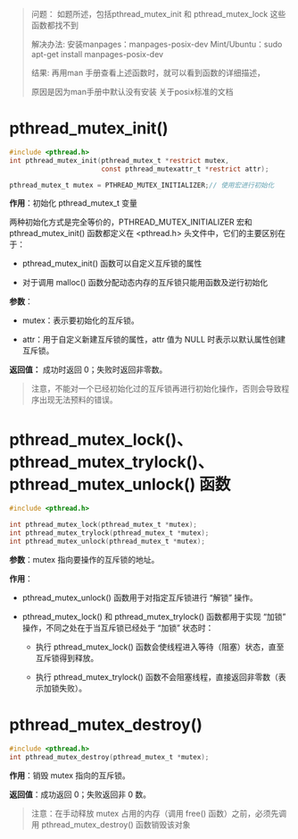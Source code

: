 > 问题： 如题所述，包括pthread_mutex_init 和 pthread_mutex_lock 这些函数都找不到
> 
> 解决办法: 安装manpages：manpages-posix-dev Mint/Ubuntu：sudo apt-get install manpages-posix-dev
> 
> 结果: 再用man 手册查看上述函数时，就可以看到函数的详细描述，
> 
> 原因是因为man手册中默认没有安装 关于posix标准的文档

# pthread_mutex_init()

```c
#include <pthread.h>
int pthread_mutex_init(pthread_mutex_t *restrict mutex,
                       const pthread_mutexattr_t *restrict attr);

pthread_mutex_t mutex = PTHREAD_MUTEX_INITIALIZER;// 使用宏进行初始化
```

**作用**：初始化 pthread_mutex_t 变量

两种初始化方式是完全等价的，PTHREAD_MUTEX_INITIALIZER 宏和 pthread_mutex_init() 函数都定义在 <pthread.h> 头文件中，它们的主要区别在于：

* pthread_mutex_init() 函数可以自定义互斥锁的属性

* 对于调用 malloc() 函数分配动态内存的互斥锁只能用函数及逆行初始化

**参数**：

* mutex：表示要初始化的互斥锁。

* attr：用于自定义新建互斥锁的属性，attr 值为 NULL 时表示以默认属性创建互斥锁。

**返回值：** 成功时返回 0；失败时返回非零数。

> 注意，不能对一个已经初始化过的互斥锁再进行初始化操作，否则会导致程序出现无法预料的错误。

# pthread_mutex_lock()、pthread_mutex_trylock()、pthread_mutex_unlock() 函数

```c
#include <pthread.h>

int pthread_mutex_lock(pthread_mutex_t *mutex);
int pthread_mutex_trylock(pthread_mutex_t *mutex);
int pthread_mutex_unlock(pthread_mutex_t *mutex);
```

**参数**：mutex 指向要操作的互斥锁的地址。

**作用**：

* pthread_mutex_unlock() 函数用于对指定互斥锁进行 “解锁” 操作。

* pthread_mutex_lock() 和 pthread_mutex_trylock() 函数都用于实现 “加锁” 操作，不同之处在于当互斥锁已经处于 “加锁” 状态时：
  
  * 执行 pthread_mutex_lock() 函数会使线程进入等待（阻塞）状态，直至互斥锁得到释放。
  
  * 执行 pthread_mutex_trylock() 函数不会阻塞线程，直接返回非零数（表示加锁失败）。  

# pthread_mutex_destroy()

```c
#include <pthread.h>
int pthread_mutex_destroy(pthread_mutex_t *mutex);
```

**作用**：销毁 mutex 指向的互斥锁。

**返回值**：成功返回 0；失败返回非 0 数。

> 注意：在手动释放 mutex 占用的内存（调用 free() 函数）之前，必须先调用 pthread_mutex_destroy() 函数销毁该对象
